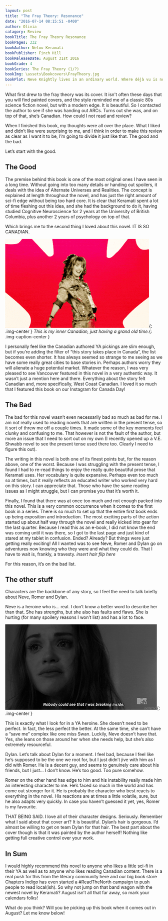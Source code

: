 ```yaml
---
layout: post
title: "The Fray Theory: Resonance"
date: "2016-07-14 08:15:51 -0400"
author: Olivia
catagory: Review
bookTitle: The Fray Theory Resonance
bookPages: 332
bookAuthor: Nelou Keramati
bookPublisher: Finch Hill
bookReleaseDate: August 31st 2016
bookGrade: 4
bookSeries: The Fray Theory (1/?)
bookImg: \assets\Bookcovers\FrayTheory.jpg
bookPlot: Neve Knightly lives in an ordinary world. Where déjà vu is nothing more than a mind-trick. Where premonitions are dismissed as mere coincidence. Where no one thinks twice about the glitches in their reality. Neve Knightly is living a lie. But when her nightmare of a tragedy comes true the very next day, she can no longer seek solace in self-deception. The glossy enamel has been shattered, and she has caught a glimpse of what slithers just beneath the surface.<br> <sup>Adapted from &#58; GoodReads</sup>
---
```

What first drew to the fray theory was its cover. It isn't often these days that you will find painted covers, and the style reminded me of a classic 80s science fiction novel, but with a modern edge. It is beautiful. So I contacted the author to see if she was handing out ARCs. Turns out she was, and on top of that, she’s Canadian. How could I not read and review?
<!--more-->
When I finished this book, my thoughts were all over the place. What I liked and didn’t like were surprising to me, and I think in order to make this review as clear as I want it to be, I’m going to divide it just like that. The good and the bad.

Let’s start with the good.

## The Good

The premise behind this book is one of the most original ones I have seen in a long time. Without going into too many details or handing out spoilers, it deals with the idea of Alternate Universes and Realities. The concept is explained at length throughout the novel, and has just the right amount of sci-fi edge without being too hard core. It is clear that Keramati spent a lot of time fleshing out this idea, and she had the background to do it, having studied Cognitive Neuroscience for 2 years at the University of British Columbia, plus another 2 years of psychology on top of that.

Which brings me to the second thing I loved about this novel. IT IS SO CANADIAN.

![My inner Canadian losing it](\assets\gifs\canada.gif){: .img-center }
*This is my inner Canadian, just having a grand old time.*{: .img-caption-center }

I personally feel like the Canadian authored YA pickings are slim enough, but if you’re adding the filter of “this story takes place in Canada”, the list becomes even shorter. It has always seemed so strange to me seeing as we have some really great cities to base stories in. Perhaps authors worry they will alienate a huge potential market. Whatever the reason, I was very pleased to see Vancouver featured in this novel in a very authentic way. It wasn’t just a mention here and there. Everything about the story felt Canadian and, more specifically, West Coast Canadian. I loved it so much that I featured this book on our Instagram for Canada Day!

## The Bad

The bad for this novel wasn’t even necessarily bad so much as bad for me. I am not really used to reading novels that are written in the present tense, so it sort of threw me off a couple times. It made some of the key moments feel clunky and confusing to me. That however is not the fault of the author, but more an issue that I need to sort out on my own (I recently opened up a V.E. Shwabb novel to see the present tense used there too. Clearly I need to figure this out).

The writing in this novel is both one of its finest points but, for the reason above, one of the worst. Because I was struggling with the present tense, I found I had to re-read things to enjoy the really quite beautiful prose that Keramati uses. Her vocabulary is quite expansive. Perhaps even too much so at times, but it really reflects an educated writer who worked very hard on this story. I can appreciate that. Those who have the same reading issues as I might struggle, but I can promise you that it’s worth it.

Finally, I found that there was at once too much and not enough packed into this novel. This is a very common occurrence when it comes to the first book in a series. There is so much to set up that the entire first book ends up being exposition and introduction. The most exciting parts of the action started up about half way through the novel and really kicked into gear for the last quarter. Because I read this as an e-book, I did not know the end was coming until it was there, so I got to the last page and just kind of stared at my tablet in confusion. Ended? Already? But things were just getting really exciting! All I wanted was to see Neve, Romer and Dylan go on adventures now knowing who they were and what they could do. That I have to wait is, frankly, a travesty. *insert hair flip here*

For this reason, it’s on the bad list.

## The other stuff

Characters are the backbone of any story, so I feel the need to talk briefly about Neve, Romer and Dylan.

Neve is a heroine who is… real. I don’t know a better word to describe her than that. She has strengths, but she also has faults and flaws. She is hurting (for many spoilery reasons I won’t list) and has a lot to face.

![Broken inside](\assets\gifs\breakinginside.gif){: .img-center }

This is exactly what I look for in a YA heroine. She doesn’t need to be perfect. In fact, the less perfect the better. At the same time, she can’t have a “save me” complex like one miss Swan. Luckily, Neve doesn’t have that. Yes, she leans on those around her when she needs help, but she’s also extremely resourceful.

Dylan. Let’s talk about Dylan for a moment. I feel bad, because I feel like he’s supposed to be the one we root for, but I just didn’t jive with him as I did with Romer. He is a decent guy, and seems to genuinely care about his friends, but I just… I don’t know. He’s too good. Too pure somehow.

Romer on the other hand has edge to him and his instability really made him an interesting character to me. He’s faced so much in the world and has come out stronger for it. He is probably the character who best reacts to everything in the novel. His reactions are at times a little volatile, sure, but he also adapts very quickly. In case you haven’t guessed it yet, yes, Romer is my favourite.

THAT BEING SAID. I love all of their character designs. Seriously. Remember what I said about that cover art? It is beautiful. Dylan’s hair is gorgeous. I’d almost be willing to get on team Dylan for that hair. The best part about the cover though is that it was painted by the author herself! Nothing like getting full creative control over your work.

## In Sum

I would highly recommend this novel to anyone who likes a little sci-fi in their YA as well as to anyone who likes reading Canadian content. There is a real push for this from the literary community here and our big book store Chapters Indigo has even started a #ReadTheNorth campaign to push people to read local(ish). So why not jump on that band wagon with the newest novel by Keramati? August isn’t all that far away, so mark your calendars folks!

What do you think? Will you be picking up this book when it comes out in August? Let me know below!

